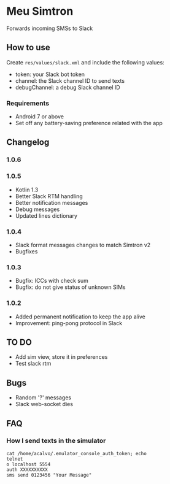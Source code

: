 # Meu Simtron
Forwards incoming SMSs to Slack

## How to use
Create `res/values/slack.xml` and include the following values:
 * token: your Slack bot token
 * channel: the Slack channel ID to send texts
 * debugChannel: a debug Slack channel ID
 
### Requirements
 * Android 7 or above
 * Set off any battery-saving preference related with the app
 
## Changelog
### 1.0.6

### 1.0.5
 * Kotlin 1.3
 * Better Slack RTM handling
 * Better notification messages
 * Debug messages
 * Updated lines dictionary

### 1.0.4
 * Slack format messages changes to match Simtron v2
 * Bugfixes

### 1.0.3
 * Bugfix: ICCs with check sum
 * Bugfix: do not give status of unknown SIMs

### 1.0.2
 * Added permanent notification to keep the app alive
 * Improvement: ping-pong protocol in Slack

## TO DO
 * Add sim view, store it in preferences
 * Test slack rtm

## Bugs
 * Random '?' messages
 * Slack web-socket dies


## FAQ
### How I send texts in the simulator
```
cat /home/acalvo/.emulator_console_auth_token; echo
telnet
o localhost 5554
auth XXXXXXXXXX
sms send 0123456 "Your Message"
```